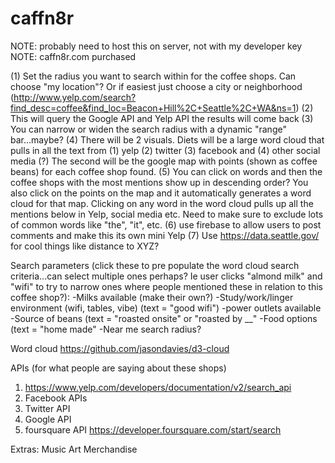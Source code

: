 # caffn8r

NOTE: probably need to host this on server, not with my developer key
NOTE: caffn8r.com purchased 

(1) Set the radius you want to search within for the coffee shops. Can choose "my location"? Or if easiest just choose a city or neighborhood (http://www.yelp.com/search?find_desc=coffee&find_loc=Beacon+Hill%2C+Seattle%2C+WA&ns=1)
(2) This will query the Google API and Yelp API the results will come back
(3) You can narrow or widen the search radius with a dynamic "range" bar...maybe?
(4) There will be 2 visuals. Diets will be a large word cloud that pulls in all the text from (1) yelp (2) twitter (3) facebook and (4) other social media (?) The second will be the google map with points (shown as coffee beans) for each coffee shop found. 
(5) You can click on words and then the coffee shops with the most mentions show up in descending order? You also click on the points on the map and it automatically generates a word cloud for that map. Clicking on any word in the word cloud pulls up all the mentions below in Yelp, social media etc. Need to make sure to exclude lots of common words like "the", "it", etc. 
(6) use firebase to allow users to post comments and make this its own mini Yelp 
(7) Use https://data.seattle.gov/ for cool things like distance to XYZ?

Search parameters (click these to pre populate the word cloud search criteria...can select multiple ones perhaps? Ie user clicks "almond milk" and "wifi" to try to narrow ones where people mentioned these in relation to this coffee shop?):
-Milks available (make their own?)
-Study/work/linger environment (wifi, tables, vibe) (text = "good wifi")
-power outlets available 
-Source of beans (text = "roasted onsite" or "roasted by __"
-Food options (text = "home made"
-Near me search radius?

Word cloud https://github.com/jasondavies/d3-cloud

APIs (for what people are saying about these shops)
1) https://www.yelp.com/developers/documentation/v2/search_api
2) Facebook APIs
3) Twitter API
4) Google API
5) foursquare API https://developer.foursquare.com/start/search

Extras:
Music
Art
Merchandise




